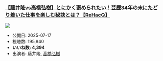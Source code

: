 ### [【藤井隆vs高橋弘樹】とにかく褒められたい！芸歴34年の末にたどり着いた仕事を楽しむ秘訣とは？【ReHacQ】](https://www.youtube.com/watch?v=jSDZp7qoW0Q)
[![](https://img.youtube.com/vi/jSDZp7qoW0Q/sddefault.jpg)](https://www.youtube.com/watch?v=jSDZp7qoW0Q)
-   公開日: 2025-07-17
-   視聴数: 195,840
-   **いいね数: 4,394**
-   出演者: 藤井隆, [高橋弘樹](/rehacq_fan/people/高橋弘樹 "wikilink")
